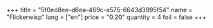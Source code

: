 +++
title = "5f0ed8ee-d6ea-469c-a575-6643d3995f54"
name = "Flickerwisp"
lang = ["en"]
price = "0.20"
quantity = 4
foil = false
+++
